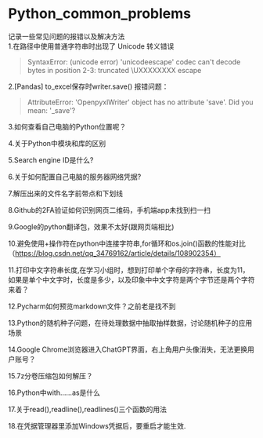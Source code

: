 # Python_common_problems
记录一些常见问题的报错以及解决方法  
1.在路径中使用普通字符串时出现了 Unicode 转义错误
> SyntaxError: (unicode error) 'unicodeescape' codec can't decode bytes in position 2-3: truncated \UXXXXXXXX escape

2.[Pandas] to_excel保存时writer.save() 报错问题：  
> AttributeError: 'OpenpyxlWriter' object has no attribute 'save'. Did you mean: '_save'?

3.如何查看自己电脑的Python位置呢？

4.关于Python中模块和库的区别

5.Search engine ID是什么?

6.关于如何配置自己电脑的服务器网络凭据?

7.解压出来的文件名字前带点和下划线

8.Github的2FA验证如何识别网页二维码，手机端app未找到扫一扫

9.Google的python翻译包，效果不太好(跟网页端相比)

10.避免使用+操作符在python中连接字符串,for循环和os.join()函数的性能对比（https://blog.csdn.net/qq_34769162/article/details/108902354）  

11.打印中文字符串长度,在学习小组时，想到打印单个字母的字符串，长度为11，如果是单个中文字时，长度是多少，以及印象中中文字符是两个字节还是两个字符来着？

12.Pycharm如何预览markdown文件？之前老是找不到

13.Python的随机种子问题，在待处理数据中抽取抽样数据，讨论随机种子的应用场景

14.Google Chrome浏览器进入ChatGPT界面，右上角用户头像消失，无法更换用户账号？

15.7z分卷压缩包如何解压？

16.Python中with……as是什么

17.关于read(),readline(),readlines()三个函数的用法

18.在凭据管理器里添加Windows凭据后，要重启才能生效.

